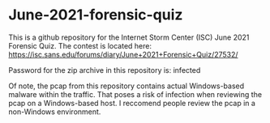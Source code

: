 # June-2021-forensic-quiz

This is a github repository for the Internet Storm Center (ISC) June 2021 Forensic Quiz. The contest is located here: https://isc.sans.edu/forums/diary/June+2021+Forensic+Quiz/27532/

Password for the zip archive in this repository is: infected

Of note, the pcap from this repository contains actual Windows-based malware within the traffic. That poses a risk of infection when reviewing the pcap on a Windows-based host. I reccomend people review the pcap in a non-Windows environment.

